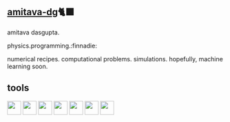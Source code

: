 ## [amitava-dg](https://github.com/amitava-dg)🐈‍⬛
amitava dasgupta. <br>

physics.programming.:finnadie:

numerical recipes. computational problems. simulations. hopefully, machine learning soon.

## tools 
<img height="32" width="32" src="https://cdn.simpleicons.org/python/3776ab" /> <img height="32" width="32" src="https://cdn.simpleicons.org/spyderide/ff0000" /> <img height="32" width="32" src="https://cdn.simpleicons.org/jupyter/f37626" /> <img height="32" width="32" src="https://cdn.simpleicons.org/numpy/013243" /> <img height="32" width="32" src="https://cdn.simpleicons.org/scipy/8caae6" /> <img height="32" width="32" src="https://cdn.simpleicons.org/fortran/734f96" /> <img height="32" width="32" src="https://cdn.simpleicons.org/anaconda/44a833" />
